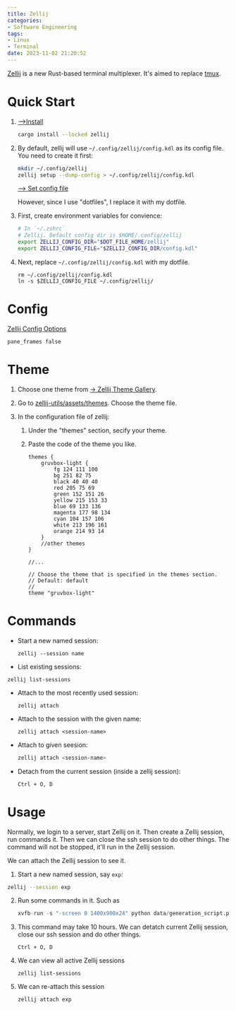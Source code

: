 ```yaml
---
title: Zellij
categories:
- Software Engineering
tags:
- Linux
- Terminal
date: 2023-11-02 21:20:52
---
```


[Zellij](https://zellij.dev/) is a new Rust-based terminal multiplexer. It's aimed to replace [tmux](https://lyk-love.cn/2022/09/13/tmux/).

<!--more-->

# Quick Start

1. [-->Install](https://zellij.dev/documentation/installation)

   ```sh
   cargo install --locked zellij
   ```

2. By default, zellij will use `~/.config/zellij/config.kdl` as its config file. You need to create it first:

   ```sh
   mkdir ~/.config/zellij
   zellij setup --dump-config > ~/.config/zellij/config.kdl
   ```

   [--> Set config file](https://zellij.dev/documentation/configuration)

   However, since I use "dotfiles", I replace it with my dotfile. 

3. First, create environment variables for convience:

   ```sh
   # In `~/.zshrc`
   # Zellij. Default config dir is $HOME/.config/zellij
   export ZELLIJ_CONFIG_DIR="$DOT_FILE_HOME/zellij"
   export ZELLIJ_CONFIG_FILE="$ZELLIJ_CONFIG_DIR/config.kdl"
   ```

4. Next, replace `~/.config/zellij/config.kdl` with my dotfile. 

   ```shell
   rm ~/.config/zellij/config.kdl
   ln -s $ZELLIJ_CONFIG_FILE ~/.config/zellij/
   ```

# Config

[Zellij Config Options](https://zellij.dev/documentation/options#options)

`pane_frames false`

# Theme

1. Choose one theme from [-> Zellij Theme Gallery](https://zellij.dev/documentation/theme-gallery#theme-gallery).

2. Go to [zellij-utils/assets/themes](https://github.com/zellij-org/zellij/blob/main/zellij-utils/assets/themes). Choose the theme file.

3. In the configuration file of zellij:
   1. Under the "themes" section, secify your theme.
   
   2. Paste the code of the theme you like.
   
      ```kdl
      themes {
          gruvbox-light {
              fg 124 111 100
              bg 251 82 75
              black 40 40 40
              red 205 75 69
              green 152 151 26
              yellow 215 153 33
              blue 69 133 136
              magenta 177 98 134
              cyan 104 157 106
              white 213 196 161
              orange 214 93 14
          }
          //other themes
      }
      
      //...
      
      // Choose the theme that is specified in the themes section.
      // Default: default
      //
      theme "gruvbox-light"
      ```
   
   

# Commands

* Start a new named session:

  ```shell
  zellij --session name
  ```

*  List existing sessions:

  ```shell
  zellij list-sessions
  ```

* Attach to the most recently used session:

  ```shell
  zellij attach
  ```

* Attach to the session with the given name:

  ```shell
  zellij attach <session-name>
  ```

* Attach to given seesion:

  ```sh
  zellij attach <session-name>
  ```

* Detach from the current session (inside a zellij session):

      Ctrl + O, D  

# Usage

Normally, we login to a server, start Zellij on it. Then create a Zellij session, run commands  it. Then we can close the ssh session to do other things. The command will not be stopped, it'll run in the Zellij session. 

We can attach the Zellij session to see it.



1.  Start a new named session, say `exp`:

   ```sh
   zellij --session exp
   ```

2. Run some commands in it. Such as

   ```python
   xvfb-run -s "-screen 0 1400x900x24" python data/generation_script.py --rollouts 1000 --rootdir datasets/carracing --threads 8
   ```

3. This command may take 10 hours. We can detatch current Zellij session, close our ssh session and do other things.

   ```
   Ctrl + O, D
   ```

4. We can view all active Zellij sessions

   ```
   zellij list-sessions
   ```

5. We can re-attach this session

   ```shell
   zellij attach exp
   ```

   

   